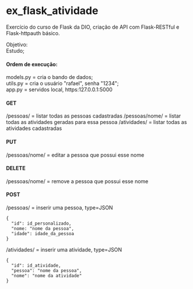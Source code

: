 # ex_flask_atividade
Exercício do curso de Flask da DIO, criação de API com Flask-RESTful e Flask-httpauth básico.<br/>

Objetivo:<br/>Estudo;<br/>

#### Ordem de execução:
models.py = cria o bando de dados; <br/>
utils.py = cria o usuário "rafael", senha "1234"; <br/>
app.py = servidos local, https:127.0.0.1:5000 <br/>

#### GET
/pessoas/ = listar todas as pessoas cadastradas
/pessoas/nome/ = listar todas as atividades geradas para essa pessoa
/atividades/ = listar todas as atividades cadastradas

#### PUT
/pessoas/nome/ = editar a pessoa que possui esse nome

#### DELETE
/pessoas/nome/ = remove a pessoa que possui esse nome

#### POST
/pessoas/ = inserir uma pessoa, type=JSON

```
{
  "id": id_personalizado,
  "nome: "nome da pessoa",
  "idade": idade_da_pessoa
}
```
/atividades/ = inserir uma atividade, type=JSON
```
{
  "id": id_atividade,
  "pessoa": "nome da pessoa",
  "nome": "nome da atividade"
}
```
